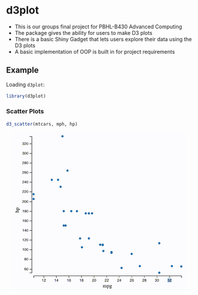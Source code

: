 
<!-- README.md is generated from README.Rmd. Please edit that file -->

<!-- gif resizing! gifsicle input.gif --resize 50x50 > resized.gif -->

# d3plot

  - This is our groups final project for PBHL-B430 Advanced Computing
  - The package gives the ability for users to make D3 plots
  - There is a basic Shiny Gadget that lets users explore their data
    using the D3 plots
  - A basic implementation of OOP is built in for project requirements

## Example

Loading `d3plot`:

``` r
library(d3plot)
```

### Scatter Plots

``` r
d3_scatter(mtcars, mph, hp)
```

<center>

![](inst/figures/scatter_gif.gif)

</center>
